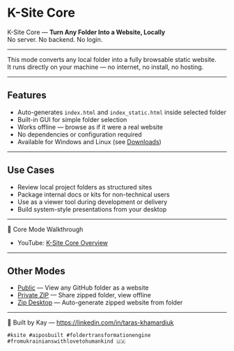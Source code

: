 # K-Site Core

K-Site Core — **Turn Any Folder Into a Website, Locally**  
No server. No backend. No login.

---

This mode converts any local folder into a fully browsable static website.  
It runs directly on your machine — no internet, no install, no hosting.

---

## Features

- Auto-generates `index.html` and `index_static.html` inside selected folder  
- Built-in GUI for simple folder selection  
- Works offline — browse as if it were a real website  
- No dependencies or configuration required  
- Available for Windows and Linux (see [Downloads](https://tk51.github.io/k-site-portal/download/index.html))  

---

## Use Cases

- Review local project folders as structured sites  
- Package internal docs or kits for non-technical users  
- Use as a viewer tool during development or delivery  
- Build system-style presentations from your desktop

---

🎥 Core Mode Walkthrough  
- YouTube: [K-Site Core Overview](https://youtu.be/29NjvdTVO-g)

---

## Other Modes

- [Public](https://tk51.github.io/k-site-portal/methods/ks-01-public-viewer.html) — View any GitHub folder as a website  
- [Private ZIP](https://tk51.github.io/k-site-portal/methods/ks-02-private-viewer.html) — Share zipped folder, view offline  
- [Zip Desktop](https://tk51.github.io/k-site-portal/methods/ks-04-zip-viewer.html) — Auto-generate zipped website from folder

---

📎 Built by Kay — https://linkedin.com/in/taras-khamardiuk  

`#ksite #aiposbuilt #foldertransformationengine #fromukrainianswithlovetohumankind 🇺🇦`
